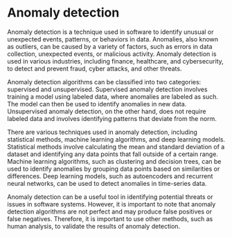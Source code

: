 # Anomaly detection

Anomaly detection is a technique used in software to identify unusual or unexpected events, patterns, or behaviors in data. Anomalies, also known as outliers, can be caused by a variety of factors, such as errors in data collection, unexpected events, or malicious activity. Anomaly detection is used in various industries, including finance, healthcare, and cybersecurity, to detect and prevent fraud, cyber attacks, and other threats.

Anomaly detection algorithms can be classified into two categories: supervised and unsupervised. Supervised anomaly detection involves training a model using labeled data, where anomalies are labeled as such. The model can then be used to identify anomalies in new data. Unsupervised anomaly detection, on the other hand, does not require labeled data and involves identifying patterns that deviate from the norm.

There are various techniques used in anomaly detection, including statistical methods, machine learning algorithms, and deep learning models. Statistical methods involve calculating the mean and standard deviation of a dataset and identifying any data points that fall outside of a certain range. Machine learning algorithms, such as clustering and decision trees, can be used to identify anomalies by grouping data points based on similarities or differences. Deep learning models, such as autoencoders and recurrent neural networks, can be used to detect anomalies in time-series data.

Anomaly detection can be a useful tool in identifying potential threats or issues in software systems. However, it is important to note that anomaly detection algorithms are not perfect and may produce false positives or false negatives. Therefore, it is important to use other methods, such as human analysis, to validate the results of anomaly detection.
